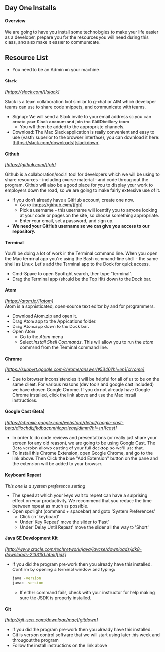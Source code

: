 ## Day One Installs
#### Overview
We are going to have you install some technologies to make your life easier as a developer, prepare you for the resources you will need during this class, and also make it easier to communicate.  
## Resource List
* You need to be an Admin on your machine.  

#### Slack
*[https://slack.com/][slack]*

Slack is a team collaboration tool similar to g-chat or AIM which developer teams can use to share code snippets, and communicate with teams.
* Signup: We will send a Slack invite to your email address so you can create your Slack account and join the SkillDistillery team
  * You will then be added to the appropriate channels.
* Download: The Mac Slack application is really convenient and easy to use (vastly superior to the browser interface), you can download it here: [https://slack.com/downloads][slackdown]  

#### Github
*[https://github.com/][gh]*

Github is a collaboration/social tool for developers which we will be using to share resources - including course material - and code throughout the program.  Github will also be a good place for you to display your work to employers down the road, so we are going to make fairly extensive use of it.  
* If you don't already have a GitHub account, create one now.
  * Go to [https://github.com/][gh]
  * Pick a username - this username will identify you to anyone looking at your code or pages on the site, so choose something appropriate.
  * Enter your email, set a password, and sign up.
* **We need your GitHub username so we can give you access to our repository.**

#### Terminal
You'll be doing a lot of work in the Terminal command line.  When you open the Mac terminal app you're using the Bash command-line shell - the same shell as Linux.  Let's add the Terminal app to the Dock for quick access.
* Cmd-Space to open Spotlight search, then type "terminal".
* Drag the Terminal app (should be the Top Hit) down to the Dock bar.

#### Atom
*[https://atom.io/][atom]*  
Atom is a sophisticated, open-source text editor by and for programmers.
* Download Atom.zip and open it.
* Drag Atom app to the Applications folder.
* Drag Atom.app down to the Dock bar.
* Open Atom
  * Go to the *Atom* menu
  * Select *Install Shell Commands*.  This will allow you to run the *atom* command from the Terminal command line.

#### Chrome
*[https://support.google.com/chrome/answer/95346?hl=en][chrome]*  

* Due to browser inconsistencies it will be helpful for all of us to be on the same client. For various reasons (dev tools and google cast included) we have chosen Google Chrome. If you do not already have Google Chrome installed, click the link above and use the Mac install instructions.  

#### Google Cast (Beta)
*[https://chrome.google.com/webstore/detail/google-cast-beta/dliochdbjfkdbacpmhlcpmleaejidimm?hl=en][cast]*  
  
* In order to do code reviews and presentations (or really just share your screen for any old reason), we are going to be using Google Cast.  The Beta version allows casting of your full desktop so we'll use that.
* To install this Chrome Extension, open Google Chrome, and go to the link above. Then Click the blue "Add Extension" button on the pane and the extension will be added to your browser.

#### Keyboard Repeat
*This one is a system preference setting*  
* The speed at which your keys wait to repeat can have a surprising effect on your productivity. We recommend that you reduce the time between repeat as much as possible.
* Open spotlight (command + spacebar) and goto 'System Preferences'
    * Click on 'keyboard'
    * Under 'Key Repeat' move the slider to 'Fast'
    * Under 'Delay Until Repeat' move the slider all the way to 'Short'  

#### Java SE Development Kit
*[http://www.oracle.com/technetwork/java/javase/downloads/jdk8-downloads-2133151.html][jdk]*

* If you did the program pre-work then you already have this installed.  Confirm by opening a terminal window and typing:
  ```bash
  java -version
  javac -version
  ```
  * If either command fails, check with your instructor for help making sure the JSDK is properly installed.

#### Git
*[http://git-scm.com/download/mac][gitdown]*  
* If you did the program pre-work then you already have this installed.
* Git is version control software that we will start using later this week and througout the program
* Follow the install instructions on the link above  
  

[slack]:https://slack.com/
[slackdown]:https://slack.com/downloads
[gitdown]:http://git-scm.com/download/mac
[gh]:https://github.com/
[atom]:https://atom.io/
[chrome]:https://support.google.com/chrome/answer/95346?hl=en
[wrangler]:https://itunes.apple.com/us/app/textwrangler/id404010395?mt=12
[cast]:https://chrome.google.com/webstore/detail/google-cast-beta/dliochdbjfkdbacpmhlcpmleaejidimm?hl=en
[jdk]:http://www.oracle.com/technetwork/java/javase/downloads/jdk8-downloads-2133151.html
